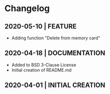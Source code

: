 # Changelog

## 2020-05-10 | FEATURE 
* Adding function "Delete from memory card"

## 2020-04-18 | DOCUMENTATION 
* Added to BSD 3-Clause License
* Initial creation of README.md

## 2020-04-01 | INITIAL CREATION